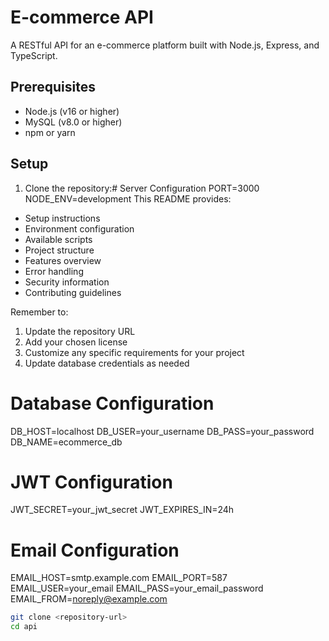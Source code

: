 # E-commerce API

A RESTful API for an e-commerce platform built with Node.js, Express, and TypeScript.

## Prerequisites

- Node.js (v16 or higher)
- MySQL (v8.0 or higher)
- npm or yarn

## Setup

1. Clone the repository:# Server Configuration
   PORT=3000
   NODE_ENV=development
   This README provides:

- Setup instructions
- Environment configuration
- Available scripts
- Project structure
- Features overview
- Error handling
- Security information
- Contributing guidelines

Remember to:

1. Update the repository URL
2. Add your chosen license
3. Customize any specific requirements for your project
4. Update database credentials as needed

# Database Configuration

DB_HOST=localhost
DB_USER=your_username
DB_PASS=your_password
DB_NAME=ecommerce_db

# JWT Configuration

JWT_SECRET=your_jwt_secret
JWT_EXPIRES_IN=24h

# Email Configuration

EMAIL_HOST=smtp.example.com
EMAIL_PORT=587
EMAIL_USER=your_email
EMAIL_PASS=your_email_password
EMAIL_FROM=noreply@example.com

```bash
git clone <repository-url>
cd api
```
